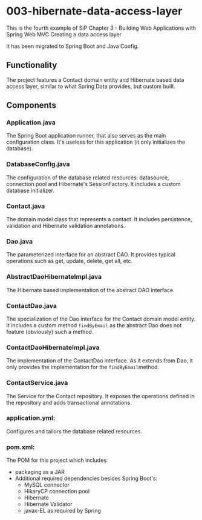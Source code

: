 # 003-hibernate-data-access-layer

This is the fourth example of SiP Chapter 3 - Building Web Applications with Spring Web MVC
	Creating a data access layer

It has been migrated to Spring Boot and Java Config.		
				
## Functionality
The project features a Contact domain entity and Hibernate based data access layer, similar to what Spring Data provides, but custom built.

		
## Components
		
### Application.java
The Spring Boot application runner, that also serves as the main configuration class. It's useless for this application (it only initializes the database).
        
### DatabaseConfig.java
The configuration of the database related resources: datasource, connection pool and Hibernate's SessionFactory. It includes a custom database initializer.

### Contact.java
The domain model class that represents a contact. It includes persistence, validation and Hibernate validation annotations.

### Dao.java
The parameterized interface for an abstract DAO. It provides typical operations such as get, update, delete, get all, etc.

### AbstractDaoHibernateImpl.java
The Hibernate based implementation of the abstract DAO interface.
                
### ContactDao.java
The specialization of the Dao interface for the Contact domain model entity. It includes a custom method `findByEmail` as the abstract Dao does not feature (obviously) such a method.

### ContactDaoHibernateImpl.java
The implementation of the ContactDao interface. As it extends from Dao, it only provides the implementation for the `findByEmail`method.

### ContactService.java
The Service for the Contact repository. It exposes the operations defined in the repository and adds transactional annotations.

### application.yml:
Configures and tailors the database related resources.
        

### pom.xml:
The POM for this project which includes:
* packaging as a JAR
* Additional required dependencies besides Spring Boot's:
    - MySQL connector
    - HikaryCP connection pool
    - Hibernate
    - Hibernate Validator
    - javax-EL as required by Spring
